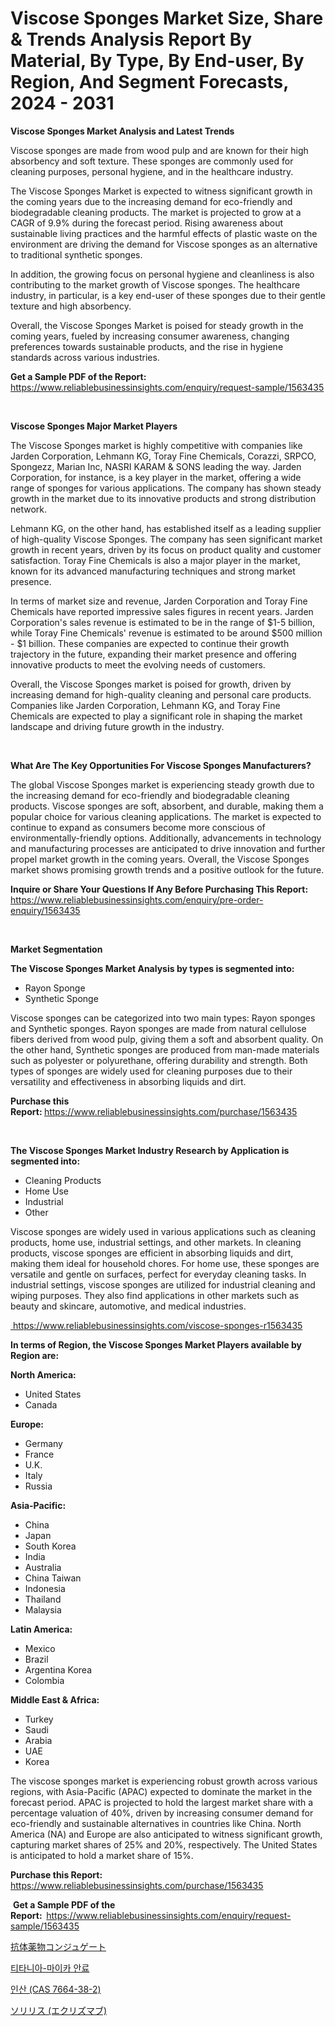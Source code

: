 <p><h1>Viscose Sponges Market Size, Share & Trends Analysis Report By Material, By Type, By End-user, By Region, And Segment Forecasts, 2024 - 2031</h1></p><p><strong>Viscose Sponges Market Analysis and Latest Trends</strong></p>
<p><p>Viscose sponges are made from wood pulp and are known for their high absorbency and soft texture. These sponges are commonly used for cleaning purposes, personal hygiene, and in the healthcare industry.</p><p>The Viscose Sponges Market is expected to witness significant growth in the coming years due to the increasing demand for eco-friendly and biodegradable cleaning products. The market is projected to grow at a CAGR of 9.9% during the forecast period. Rising awareness about sustainable living practices and the harmful effects of plastic waste on the environment are driving the demand for Viscose sponges as an alternative to traditional synthetic sponges.</p><p>In addition, the growing focus on personal hygiene and cleanliness is also contributing to the market growth of Viscose sponges. The healthcare industry, in particular, is a key end-user of these sponges due to their gentle texture and high absorbency.</p><p>Overall, the Viscose Sponges Market is poised for steady growth in the coming years, fueled by increasing consumer awareness, changing preferences towards sustainable products, and the rise in hygiene standards across various industries.</p></p>
<p><strong>Get a Sample PDF of the Report:&nbsp;</strong> <a href="https://www.reliablebusinessinsights.com/enquiry/request-sample/1563435">https://www.reliablebusinessinsights.com/enquiry/request-sample/1563435</a></p>
<p>&nbsp;</p>
<p><strong>Viscose Sponges Major Market Players</strong></p>
<p><p>The Viscose Sponges market is highly competitive with companies like Jarden Corporation, Lehmann KG, Toray Fine Chemicals, Corazzi, SRPCO, Spongezz, Marian Inc, NASRI KARAM & SONS leading the way. Jarden Corporation, for instance, is a key player in the market, offering a wide range of sponges for various applications. The company has shown steady growth in the market due to its innovative products and strong distribution network.</p><p>Lehmann KG, on the other hand, has established itself as a leading supplier of high-quality Viscose Sponges. The company has seen significant market growth in recent years, driven by its focus on product quality and customer satisfaction. Toray Fine Chemicals is also a major player in the market, known for its advanced manufacturing techniques and strong market presence.</p><p>In terms of market size and revenue, Jarden Corporation and Toray Fine Chemicals have reported impressive sales figures in recent years. Jarden Corporation's sales revenue is estimated to be in the range of $1-5 billion, while Toray Fine Chemicals' revenue is estimated to be around $500 million - $1 billion. These companies are expected to continue their growth trajectory in the future, expanding their market presence and offering innovative products to meet the evolving needs of customers.</p><p>Overall, the Viscose Sponges market is poised for growth, driven by increasing demand for high-quality cleaning and personal care products. Companies like Jarden Corporation, Lehmann KG, and Toray Fine Chemicals are expected to play a significant role in shaping the market landscape and driving future growth in the industry.</p></p>
<p>&nbsp;</p>
<p><strong>What Are The Key Opportunities For Viscose Sponges Manufacturers?</strong></p>
<p><p>The global Viscose Sponges market is experiencing steady growth due to the increasing demand for eco-friendly and biodegradable cleaning products. Viscose sponges are soft, absorbent, and durable, making them a popular choice for various cleaning applications. The market is expected to continue to expand as consumers become more conscious of environmentally-friendly options. Additionally, advancements in technology and manufacturing processes are anticipated to drive innovation and further propel market growth in the coming years. Overall, the Viscose Sponges market shows promising growth trends and a positive outlook for the future.</p></p>
<p><strong>Inquire or Share Your Questions If Any Before Purchasing This Report:</strong> <a href="https://www.reliablebusinessinsights.com/enquiry/pre-order-enquiry/1563435">https://www.reliablebusinessinsights.com/enquiry/pre-order-enquiry/1563435</a></p>
<p>&nbsp;</p>
<p><strong>Market Segmentation</strong></p>
<p><strong>The Viscose Sponges Market Analysis by types is segmented into:</strong></p>
<p><ul><li>Rayon Sponge</li><li>Synthetic Sponge</li></ul></p>
<p><p>Viscose sponges can be categorized into two main types: Rayon sponges and Synthetic sponges. Rayon sponges are made from natural cellulose fibers derived from wood pulp, giving them a soft and absorbent quality. On the other hand, Synthetic sponges are produced from man-made materials such as polyester or polyurethane, offering durability and strength. Both types of sponges are widely used for cleaning purposes due to their versatility and effectiveness in absorbing liquids and dirt.</p></p>
<p><strong>Purchase this Report:&nbsp;</strong><a href="https://www.reliablebusinessinsights.com/purchase/1563435">https://www.reliablebusinessinsights.com/purchase/1563435</a></p>
<p>&nbsp;</p>
<p><strong>The Viscose Sponges Market Industry Research by Application is segmented into:</strong></p>
<p><ul><li>Cleaning Products</li><li>Home Use</li><li>Industrial</li><li>Other</li></ul></p>
<p><p>Viscose sponges are widely used in various applications such as cleaning products, home use, industrial settings, and other markets. In cleaning products, viscose sponges are efficient in absorbing liquids and dirt, making them ideal for household chores. For home use, these sponges are versatile and gentle on surfaces, perfect for everyday cleaning tasks. In industrial settings, viscose sponges are utilized for industrial cleaning and wiping purposes. They also find applications in other markets such as beauty and skincare, automotive, and medical industries.</p></p>
<p><a href="https://www.reliablebusinessinsights.com/viscose-sponges-r1563435">&nbsp;https://www.reliablebusinessinsights.com/viscose-sponges-r1563435</a></p>
<p><strong>In terms of Region, the Viscose Sponges Market Players available by Region are:</strong></p>
<p>
    <p> <strong> North America: </strong>
        <ul>
            <li>United States</li>
            <li>Canada</li>
        </ul>
        </p> 
    <p> <strong> Europe: </strong>
        <ul>
            <li>Germany</li>
            <li>France</li>
            <li>U.K.</li>
            <li>Italy</li>
            <li>Russia</li>
        </ul>
        </p> 
    <p> <strong> Asia-Pacific: </strong>
        <ul>
            <li>China</li>
            <li>Japan</li>
            <li>South Korea</li>
            <li>India</li>
            <li>Australia</li>
            <li>China Taiwan</li>
            <li>Indonesia</li>
            <li>Thailand</li>
            <li>Malaysia</li>
        </ul>
        </p> 
    <p> <strong> Latin America: </strong>
        <ul>
            <li>Mexico</li>
            <li>Brazil</li>
            <li>Argentina Korea</li>
            <li>Colombia</li>
        </ul>
        </p> 
    <p> <strong> Middle East & Africa: </strong>
        <ul>
            <li>Turkey</li>
            <li>Saudi</li>
            <li>Arabia</li>
            <li>UAE</li>
            <li>Korea</li>
        </ul>
    </p>
    </p>
<p><p>The viscose sponges market is experiencing robust growth across various regions, with Asia-Pacific (APAC) expected to dominate the market in the forecast period. APAC is projected to hold the largest market share with a percentage valuation of 40%, driven by increasing consumer demand for eco-friendly and sustainable alternatives in countries like China. North America (NA) and Europe are also anticipated to witness significant growth, capturing market shares of 25% and 20%, respectively. The United States is anticipated to hold a market share of 15%.</p></p>
<p><strong>Purchase this Report: </strong><a href="https://www.reliablebusinessinsights.com/purchase/1563435">https://www.reliablebusinessinsights.com/purchase/1563435</a></p>
<p>&nbsp;<strong>Get a Sample PDF of the Report:&nbsp;&nbsp;</strong><a href="https://www.reliablebusinessinsights.com/enquiry/request-sample/1563435">https://www.reliablebusinessinsights.com/enquiry/request-sample/1563435</a></p>
<p><strong></strong></p>
<p><p><a href="https://medium.com/@chloekessler01/%E6%8A%97%E4%BD%93%E8%96%AC%E7%89%A9%E8%A4%87%E5%90%88%E4%BD%93%E5%B8%82%E5%A0%B4%E3%81%AE%E8%AA%BF%E6%9F%BB%E3%81%A8%E7%94%A3%E6%A5%AD%E9%80%B2%E5%8C%96-2031%E5%B9%B4%E3%81%BE%E3%81%A7%E3%81%AE%E4%BA%88%E6%B8%AC-2355e746b435">抗体薬物コンジュゲート</a></p><p><a href="https://medium.com/@darrellacocha676/%EA%B8%80%EB%A1%9C%EB%B2%8C-%ED%8B%B0%ED%83%80%EB%8B%88%EC%95%84-%EB%AF%B8%EC%B9%B4-%ED%94%BC%EA%B7%B8%EB%A8%BC%ED%8A%B8-%EC%8B%9C%EC%9E%A5-%EA%B8%B0%ED%9A%8C-%EB%B0%8F-2024%EB%85%84%EB%B6%80%ED%84%B0-2031%EB%85%84%EA%B9%8C%EC%A7%80%EC%9D%98-%EC%98%88%EC%B8%A1-fd9dc78c8665">티타니아-마이카 안료</a></p><p><a href="https://medium.com/@darrellacocha676/%EA%B8%80%EB%A1%9C%EB%B2%8C-%EC%9D%B8-%EC%8A%B9-%EC%9D%B8%EC%82%B0%EC%82%B0-cas-7664-38-2-%EC%82%B0%EC%97%85-%EC%9C%A0%ED%98%95-%EC%9D%91%EC%9A%A9-%EC%8B%9C%EC%9E%A5-%EC%B0%B8%EA%B0%80%EC%9E%90-%EC%A7%80%EC%97%AD-%EC%84%B1%EC%9E%A5-%EB%B6%84%EC%84%9D-%EB%B0%8F-%EB%AF%B8%EB%9E%98-%EC%8B%9C%EB%82%98%EB%A6%AC%EC%98%A4-2024-2031-3148e17da769">인산 (CAS 7664-38-2)</a></p><p><a href="https://medium.com/@chloekessler01/soliris-%E3%82%A8%E3%82%AF%E3%83%AA%E3%82%BA%E3%83%9E%E3%83%96-%E3%81%AE%E5%B8%82%E5%A0%B4%E3%82%B7%E3%82%A7%E3%82%A2%E3%81%A8%E6%96%B0%E3%81%97%E3%81%84%E3%83%88%E3%83%AC%E3%83%B3%E3%83%89%E5%88%86%E6%9E%90-%E3%82%BF%E3%82%A4%E3%83%97-%E3%82%A2%E3%83%97%E3%83%AA%E3%82%B1%E3%83%BC%E3%82%B7%E3%83%A7%E3%83%B3-%E3%82%A8%E3%83%B3%E3%83%89%E3%83%A6%E3%83%BC%E3%82%B9%E3%81%AB%E3%82%88%E3%82%8B%E4%BA%88%E6%B8%AC2024%E5%B9%B4%E3%81%8B%E3%82%892031%E5%B9%B4%E3%81%BE%E3%81%A7-b943b7450115">ソリリス (エクリズマブ)</a></p></p>
